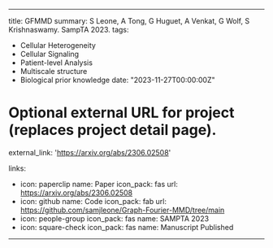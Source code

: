 
---
title: GFMMD
summary: S Leone, A Tong, G Huguet, A Venkat, G Wolf, S Krishnaswamy. SampTA 2023.
tags:
  - Cellular Heterogeneity
  - Cellular Signaling
  - Patient-level Analysis
  - Multiscale structure
  - Biological prior knowledge
date: "2023-11-27T00:00:00Z"

# Optional external URL for project (replaces project detail page).
external_link: 'https://arxiv.org/abs/2306.02508'

links:
  - icon: paperclip
    name: Paper
    icon_pack: fas
    url: https://arxiv.org/abs/2306.02508
  - icon: github
    name: Code
    icon_pack: fab
    url: https://github.com/samjleone/Graph-Fourier-MMD/tree/main
  - icon: people-group
    icon_pack: fas
    name: SAMPTA 2023
  - icon: square-check
    icon_pack: fas
    name: Manuscript Published
---
